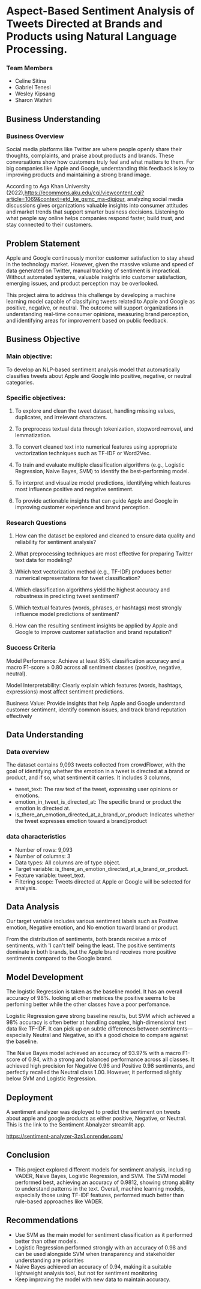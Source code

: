 # Aspect-Based Sentiment Analysis of Tweets Directed at Brands and Products using Natural Language Processing.

### Team Members
- Celine Sitina
- Gabriel Tenesi
- Wesley Kipsang
- Sharon Wathiri

  
## Business Understanding 
### Business Overview
Social media platforms like Twitter are where people openly share their thoughts, complaints, and praise about products and brands. These conversations show how customers truly feel and what matters to them. For big companies like Apple and Google, understanding this feedback is key to improving products and maintaining a strong brand image.

According to Aga Khan University (2022),https://ecommons.aku.edu/cgi/viewcontent.cgi?article=1069&context=etd_ke_gsmc_ma-digjour, analyzing social media discussions gives organizations valuable insights into consumer attitudes and market trends that support smarter business decisions. Listening to what people say online helps companies respond faster, build trust, and stay connected to their customers.

## Problem Statement
Apple and Google continuously monitor customer satisfaction to stay ahead in the technology market. However, given the massive volume and speed of data generated on Twitter, manual tracking of sentiment is impractical. Without automated systems, valuable insights into customer satisfaction, emerging issues, and product perception may be overlooked.

This project aims to address this challenge by developing a machine learning model capable of classifying tweets related to Apple and Google as positive, negative, or neutral. The outcome will support organizations in understanding real-time consumer opinions, measuring brand perception, and identifying areas for improvement based on public feedback.

## Business Objective
### Main objective:
To develop an NLP-based sentiment analysis model that automatically classifies tweets about Apple and Google into positive, negative, or neutral categories.

### Specific objectives:
1. To explore and clean the tweet dataset, handling missing values, duplicates, and irrelevant characters.

2. To preprocess textual data through tokenization, stopword removal, and lemmatization.

3. To convert cleaned text into numerical features using appropriate vectorization techniques such as TF-IDF or Word2Vec.

4. To train and evaluate multiple classification algorithms (e.g., Logistic Regression, Naive Bayes, SVM) to identify the best-performing model.

5. To interpret and visualize model predictions, identifying which features most influence positive and negative sentiment.

6. To provide actionable insights that can guide Apple and Google in improving customer experience and brand perception.

   
### Research Questions
1. How can the dataset be explored and cleaned to ensure data quality and reliability for sentiment analysis?

2. What preprocessing techniques are most effective for preparing Twitter text data for modeling?

3. Which text vectorization method (e.g., TF-IDF) produces better numerical representations for tweet classification?

4. Which classification algorithms yield the highest accuracy and robustness in predicting tweet sentiment?

5. Which textual features (words, phrases, or hashtags) most strongly influence model predictions of sentiment?

6. How can the resulting sentiment insights be applied by Apple and Google to improve customer satisfaction and brand reputation?


### Success Criteria
Model Performance: Achieve at least 85% classification accuracy and a macro F1-score ≥ 0.80 across all sentiment classes (positive, negative, neutral).

Model Interpretability: Clearly explain which features (words, hashtags, expressions) most affect sentiment predictions.

Business Value: Provide insights that help Apple and Google understand customer sentiment, identify common issues, and track brand reputation effectively



## Data Understanding
### Data overview
The dataset contains 9,093 tweets collected from crowdFlower, with the goal of identifying whether the emotion in a tweet is directed at a brand or product, and if so, what sentiment it carries. It includes 3 columns,
- tweet_text:  The raw text of the tweet, expressing user opinions or emotions.
- emotion_in_tweet_is_directed_at: The specific brand or product the emotion is directed at.
- is_there_an_emotion_directed_at_a_brand_or_product: Indicates whether the tweet expresses emotion toward a brand/product


### data characteristics
- Number of rows: 9,093
- Number of columns: 3
- Data types: All columns are of type object.
- Target variable: is_there_an_emotion_directed_at_a_brand_or_product.
- Feature variable: tweet_text.
- Filtering scope: Tweets directed at Apple or Google will be selected for analysis.


## Data Analysis
Our target variable includes various sentiment  labels such as Positive emotion, Negative emotion, and No emotion toward brand or product.

From the distribution of sentiments, both brands receive a mix of sentiments, with 'I can't tell' being the least. The positive sentiments dominate in both brands, but the Apple brand receives more positive sentiments compared to the Google brand.

## Model Development
The logistic Regression is taken as the baseline model. It has an overall accuracy of 98%.
looking at other metrices the positive seems to be perfoming better while the other classes have a poor perfomance.

Logistic Regression gave strong baseline results, but SVM which achieved a 98% accuracy is often better at handling complex, high-dimensional text data like TF-IDF. It can pick up on subtle differences between sentiments—especially Neutral and Negative, so it’s a good choice to compare against the baseline.

The Naive Bayes model achieved an accuracy of 93.97% with a macro F1-score of 0.94, with a  strong and balanced performance across all classes. It achieved high precision for Negative 0.96 and Positive 0.98 sentiments, and perfectly recalled the Neutral class 1.00. However, it performed slightly below SVM and Logistic Regression.

## Deployment
A sentiment analyzer was deployed to predict the sentiment on tweets about apple and google products as either positive, Negative, or Neutral.
This is the link to the Sentiment Abnalyzer streamlit app. 

https://sentiment-analyzer-3zs1.onrender.com/ 


## Conclusion
- This project explored different models for sentiment analysis, including VADER, Naive Bayes, Logistic Regression, and SVM. The SVM model performed best, achieving an accuracy of 0.9812, showing strong ability to understand patterns in the text. Overall, machine learning models, especially those using TF-IDF features, performed much better than rule-based approaches like VADER.


## Recommendations
- Use SVM as the main model for sentiment classification as it performed better than other models.
- Logistic Regression performed strongly with an accuracy of 0.98 and can be used alongside SVM when transparency and stakeholder understanding are priorities
- Naive Bayes achieved an accuracy of 0.94, making it a suitable lightweight analysis tool, but not for sentiment monitoring
- Keep improving the model with new data to maintain accuracy.

